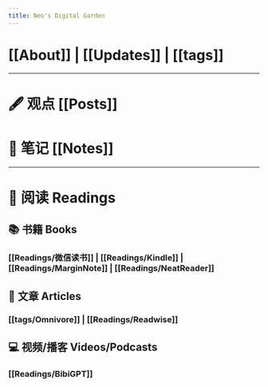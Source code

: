 ```yaml
---
title: Neo's Digital Garden
---
```



# [[About]] | [[Updates]] | [[tags]] 

--- 

# 🖋️ 观点 [[Posts]]

# 📒 笔记 [[Notes]]

---

# 📖 阅读 Readings

## 📚 书籍 Books

### [[Readings/微信读书]] | [[Readings/Kindle]] | [[Readings/MarginNote]] | [[Readings/NeatReader]]

## 📰 文章 Articles 

### [[tags/Omnivore]] | [[Readings/Readwise]]

## 💻 视频/播客 Videos/Podcasts 

### [[Readings/BibiGPT]]
 

